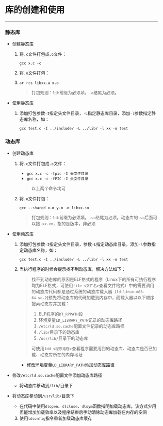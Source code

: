 # 库的创建和使用

---

### 静态库

- 创建静态库

  1. 将`.c`文件打包成`.o`文件：

     `gcc x.c -c`

  2. 将`.o`文件打包：

  3. `ar rcs libxx.a x.o`

     > 打包规则：`lib`前缀为必须填，`.a`结尾为必须。

- 使用静态库

  1. 添加打包参数`-I`指定头文件目录，`-L`指定静态库目录，添加`-l`参数指定静态库名称，如：

     `gcc test.c -I ../include/ -L ../lib/ -l xx -o test`

### 动态库

- 创建动态库

  1. 将`.c`文件打包成`.o`文件：

     - `gcc x.c -c -fpic -I 头文件目录`
     - `gcc x.c -c -fPIC -I 头文件目录`

     > 以上两个命令均可

  2. 将`.o`文件打包：

     `gcc --shared x.o y.o -o libxx.so`

     > 打包规则：`lib`前缀为必须填，`.so`结尾为必须，动态库的`.so`后面可以接`.xx.xx`，指的是版本，非必须

- 使用动态库

  1. 添加打包参数`-I`指定头文件目录，参数`-L`指定动态库目录，添加`-l`参数指定动态库名称，如：

     `gcc test.c -I ../include/ -L ../lib/ -l xx -o test`

  2. 当执行程序的时候会提示找不到动态库，解决方法如下：

     > 找不到动态库的原因是ELF格式的程序（Linux下的所有可执行程序均为ELF格式，可使用`file <文件名>`查看文件格式）中的需要调用的动态库代码都是通过系统的动态库载入器（`ld-linux-x86-64.so.2`)预先将动态库的代码加载到内存中，而载入器以以下顺序搜索动态库并加载：
     >
     > 1. ELF程序的`DT_RPPATH`段
     > 2. 环境变量`LD_LIBRARY_PATH`记录的动态库路径
     > 3. `/etc/ld.so.cache`配置文件记录的动态库路径
     > 4. `/lib/`目录下的动态库
     > 5. `/usr/lib/`目录下的动态库
     >
     > 可使用`ldd <程序路径>`查看程序需要用到的动态库、动态库是否已加载、动态库所在的内存地址

     - 修改环境变量`LD_LIBRARY_PATH`添加动态库路径
- 修改`/etc/ld.so.cache`配置文件添加动态库路径
     - 将动态库移动到`/lib/`目录下
- 将动态库移动到`/usr/lib/`目录下
     - 在代码中使用`dlopen`、`dlclose`、`dlsym`函数指明加载动态库，该方式少用但能增加加载效率以及程序结束后手动清除动态库加载在内存的空间

  3. 使用`ldconfig`指令重新加载动态库缓存